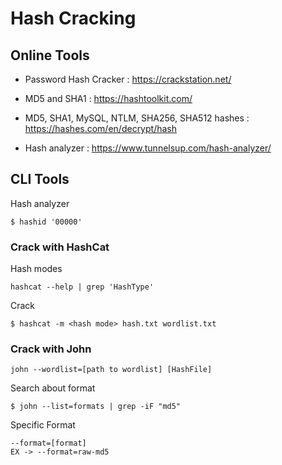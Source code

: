 
# Hash Cracking

## Online Tools

+ Password Hash Cracker : https://crackstation.net/

+ MD5 and SHA1 : https://hashtoolkit.com/

+  MD5, SHA1, MySQL, NTLM, SHA256, SHA512 hashes : https://hashes.com/en/decrypt/hash

+ Hash analyzer : https://www.tunnelsup.com/hash-analyzer/

## CLI Tools


Hash analyzer
```
$ hashid '00000'
```

### Crack with HashCat

Hash modes

```
hashcat --help | grep 'HashType'    
```

Crack

```
$ hashcat -m <hash mode> hash.txt wordlist.txt
```


### Crack with John 

```
john --wordlist=[path to wordlist] [HashFile]
```

Search about format

```
$ john --list=formats | grep -iF "md5"
```

Specific Format 

```
--format=[format]
EX -> --format=raw-md5
```


















































